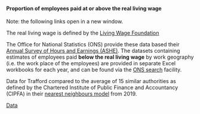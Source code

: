 #### Proportion of employees paid at or above the real living wage

Note: the following links open in a new window.

The real living wage is defined by the <a href="https://www.livingwage.org.uk/what-real-living-wage" target="_blank">Living Wage Foundation</a>

The Office for National Statistics (ONS) provide these data based their <a href="https://www.ons.gov.uk/surveys/informationforbusinesses/businesssurveys/annualsurveyofhoursandearningsashe" target="_blank">Annual Survey of Hours and Earnings (ASHE)</a>. The datasets containing estimates of employees paid <strong>below the real living wage</strong> by work geography (i.e. the work place of the employees) are provided in separate Excel workbooks for each year, and can be found via the <a href="https://www.ons.gov.uk/employmentandlabourmarket/peopleinwork/earningsandworkinghours/datalist?sortBy=release_date&query=living%20wage&filter=user_requested_data&fromDateDay=&fromDateMonth=&fromDateYear=&toDateDay=&toDateMonth=&toDateYear=&size=50" target="_blank">ONS search</a> facility.

Data for Trafford compared to the average of 15 similar authorities as defined by the Chartered Institute of Public Finance and Accountancy (CIPFA) in their <a href='https://www.cipfa.org/services/cipfastats/nearest-neighbour-model' target='_blank'>nearest neighbours model</a> from 2019.

<a href="https://www.trafforddatalab.io/corporate_plan/data/poverty/real_living_wage.csv" aria-label="Download the data" class="downloadButton" target="_blank" download>Data <span class="fas fa-download"></span></a>
